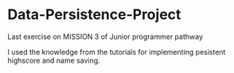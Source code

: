 # Data-Persistence-Project
Last exercise on MISSION 3 of Junior programmer pathway

I used the knowledge from the tutorials for implementing pesistent highscore and name saving.

